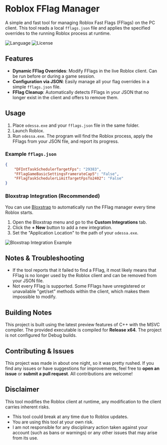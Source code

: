 # Roblox FFlag Manager

A simple and fast tool for managing Roblox Fast Flags (FFlags) on the PC client. This tool reads a local `fflags.json` file and applies the specified overrides to the running Roblox process at runtime.

![Language](https://img.shields.io/badge/language-C%2B%2B-blue)
![License](https://img.shields.io/badge/license-MIT-green)

## Features

- **Dynamic FFlag Overrides**: Modify FFlags in the live Roblox client. Can be run before or during a game session.
- **Configuration via JSON**: Easily manage all your flag overrides in a simple `fflags.json` file.
- **FFlag Cleanup**: Automatically detects FFlags in your JSON that no longer exist in the client and offers to remove them.

## Usage

1.  Place `odessa.exe` and your `fflags.json` file in the same folder.
2.  Launch Roblox.
3.  Run `odessa.exe`. The program will find the Roblox process, apply the FFlags from your JSON file, and report its progress.

### Example `fflags.json`

```json
{
    "DFIntTaskSchedulerTargetFps": "29383",
    "FFlagGameBasicSettingsFramerateCap5": "False",
    "FFlagTaskSchedulerLimitTargetFpsTo2402": "False"
}
```

### Bloxstrap Integration (Recommended)

You can use [Bloxstrap](https://github.com/pizzaboxer/bloxstrap) to automatically run the FFlag manager every time Roblox starts.

1.  Open the Bloxstrap menu and go to the **Custom Integrations** tab.
2.  Click the **+ New** button to add a new integration.
3.  Set the "Application Location" to the path of your `odessa.exe`.

![Bloxstrap Integration Example](https://files.catbox.moe/kkmy36.png)

## Notes & Troubleshooting

-   If the tool reports that it failed to find a FFlag, it most likely means that FFlag is no longer used by the Roblox client and can be removed from your JSON file.
-   Not every FFlag is supported. Some FFlags have unregistered or unavailable "get/set" methods within the client, which makes them impossible to modify.

## Building Notes

This project is built using the latest preview features of C++ with the MSVC compiler. The provided executable is compiled for **Release x64**. The project is not configured for Debug builds.

## Contributing & Issues

This project was made in about one night, so it was pretty rushed. If you find any issues or have suggestions for improvements, feel free to **open an issue** or **submit a pull request**. All contributions are welcome!

## Disclaimer

This tool modifies the Roblox client at runtime, any modification to the client carries inherent risks.

-   This tool could break at any time due to Roblox updates.
-   You are using this tool at your own risk.
-   I am not responsible for any disciplinary action taken against your account (such as bans or warnings) or any other issues that may arise from its use.
